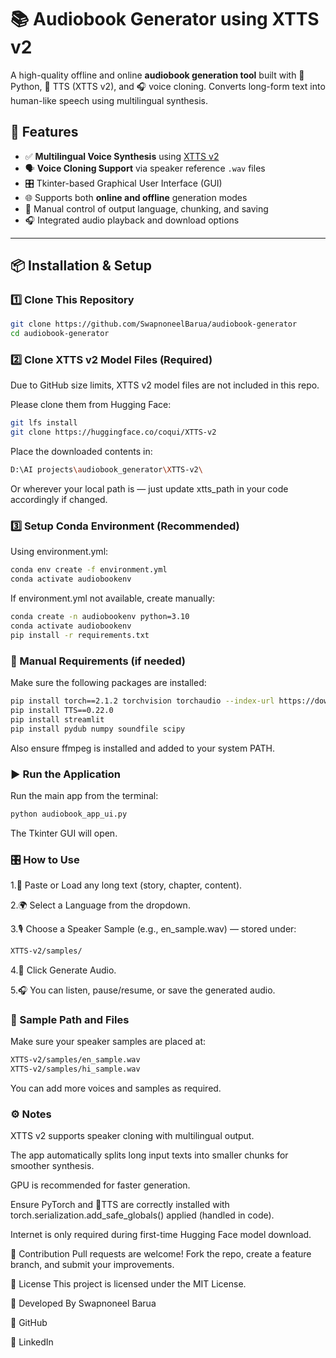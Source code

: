 # 📚 Audiobook Generator using XTTS v2

A high-quality offline and online **audiobook generation tool** built with 🐍 Python, 🐸 TTS (XTTS v2), and 🎧 voice cloning. Converts long-form text into human-like speech using multilingual synthesis.

## 🚀 Features

- ✅ **Multilingual Voice Synthesis** using [XTTS v2](https://huggingface.co/coqui/XTTS-v2)
- 🗣️ **Voice Cloning Support** via speaker reference `.wav` files
- 🎛️ Tkinter-based Graphical User Interface (GUI)
- 🌐 Supports both **online and offline** generation modes
- 📁 Manual control of output language, chunking, and saving
- 🎧 Integrated audio playback and download options

---

## 📦 Installation & Setup

### 1️⃣ Clone This Repository

```bash
git clone https://github.com/SwapnoneelBarua/audiobook-generator
cd audiobook-generator
```
### 2️⃣ Clone XTTS v2 Model Files (Required)
Due to GitHub size limits, XTTS v2 model files are not included in this repo.

Please clone them from Hugging Face:
```bash
git lfs install
git clone https://huggingface.co/coqui/XTTS-v2

```
Place the downloaded contents in:
```bash
D:\AI projects\audiobook_generator\XTTS-v2\
```
Or wherever your local path is — just update xtts_path in your code accordingly if changed.

### 3️⃣ Setup Conda Environment (Recommended)
Using environment.yml:
```bash
conda env create -f environment.yml
conda activate audiobookenv
```
If environment.yml not available, create manually:

```bash
conda create -n audiobookenv python=3.10
conda activate audiobookenv
pip install -r requirements.txt
```
### 🔧 Manual Requirements (if needed)

Make sure the following packages are installed:
```bash
pip install torch==2.1.2 torchvision torchaudio --index-url https://download.pytorch.org/whl/cu118
pip install TTS==0.22.0
pip install streamlit
pip install pydub numpy soundfile scipy
```
Also ensure ffmpeg is installed and added to your system PATH.

### ▶️ Run the Application
Run the main app from the terminal:
```bash
python audiobook_app_ui.py
```
The Tkinter GUI will open.

### 🎛️ How to Use
1.📝 Paste or Load any long text (story, chapter, content).

2.🌍 Select a Language from the dropdown.

3.🎙️ Choose a Speaker Sample (e.g., en_sample.wav) — stored under:
```bash
XTTS-v2/samples/
```
4.🧠 Click Generate Audio.

5.🎧 You can listen, pause/resume, or save the generated audio.
### 📁 Sample Path and Files
Make sure your speaker samples are placed at:
```bash
XTTS-v2/samples/en_sample.wav
XTTS-v2/samples/hi_sample.wav
```
You can add more voices and samples as required.

### ⚙️ Notes
XTTS v2 supports speaker cloning with multilingual output.

The app automatically splits long input texts into smaller chunks for smoother synthesis.

GPU is recommended for faster generation.

Ensure PyTorch and 🐸TTS are correctly installed with torch.serialization.add_safe_globals() applied (handled in code).

Internet is only required during first-time Hugging Face model download.

🤝 Contribution
Pull requests are welcome! Fork the repo, create a feature branch, and submit your improvements.

📜 License
This project is licensed under the MIT License.

👤 Developed By
Swapnoneel Barua

🔗 GitHub

🔗 LinkedIn
